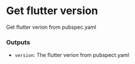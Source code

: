 # Get flutter version

Get flutter verion from pubspec.yaml

### Outputs

- `version`: The flutter verion from pubspect.yaml
